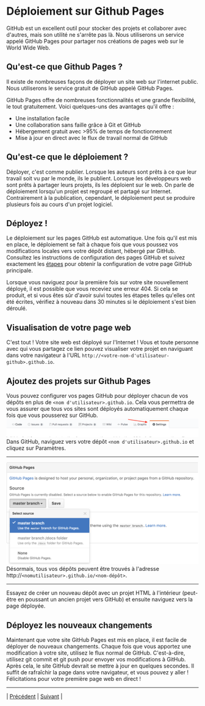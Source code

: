 # Déploiement sur Github Pages

GitHub est un excellent outil pour stocker des projets et collaborer avec d'autres, mais son utilité ne s'arrête pas là. Nous utiliserons un service appelé GitHub Pages pour partager nos créations de pages web sur le World Wide Web.

## Qu'est-ce que Github Pages ?

Il existe de nombreuses façons de déployer un site web sur l'internet public. Nous utiliserons le service gratuit de GitHub appelé GitHub Pages.

GitHub Pages offre de nombreuses fonctionnalités et une grande flexibilité, le tout gratuitement. Voici quelques-uns des avantages qu'il offre :
- Une installation facile
- Une collaboration sans faille grâce à Git et GitHub
- Hébergement gratuit avec >95% de temps de fonctionnement
- Mise à jour en direct avec le flux de travail normal de GitHub

## Qu'est-ce que le déploiement ?

Déployer, c'est comme publier.
Lorsque les auteurs sont prêts à ce que leur travail soit vu par le monde, ils le publient. Lorsque les développeurs web sont prêts à partager leurs projets, ils les déploient sur le web.
On parle de déploiement lorsqu'un projet est regroupé et partagé sur Internet. 
Contrairement à la publication, cependant, le déploiement peut se produire plusieurs fois au cours d'un projet logiciel.

## Déployez !

Le déploiement sur les pages GitHub est automatique. Une fois qu'il est mis en place, le déploiement se fait à chaque fois que vous poussez vos modifications locales vers votre dépôt distant, hébergé par GitHub. 
Consultez les instructions de configuration des pages GitHub et suivez exactement les [étapes](https://pages.github.com) pour obtenir la configuration de votre page GitHub principale.

Lorsque vous naviguez pour la première fois sur votre site nouvellement déployé, il est possible que vous receviez une erreur 404. Si cela se produit, et si vous êtes sûr d'avoir suivi toutes les étapes telles qu'elles ont été écrites, vérifiez à nouveau dans 30 minutes si le déploiement s'est bien déroulé.

## Visualisation de votre page web

C'est tout ! Votre site web est déployé sur l'Internet ! Vous et toute personne avec qui vous partagez ce lien pouvez visualiser votre projet en naviguant dans votre navigateur à l'URL `http://<votre-nom-d'utilisateur-github>.github.io`.

## Ajoutez des projets sur Github Pages

Vous pouvez configurer vos pages GitHub pour déployer chacun de vos dépôts en plus de `<nom d'utilisateur>.github.io`. Cela vous permettra de vous assurer que tous vos sites sont déployés automatiquement chaque fois que vous pousserez sur GitHub.  
![fig26](../medias/Fig26.png)
Dans GitHub, naviguez vers votre dépôt `<nom d'utilisateur>.github.io` et cliquez sur Paramètres.  
___
![fig27](../medias/Fig27.png)
Désormais, tous vos dépôts peuvent être trouvés à l'adresse http://`<nomutilisateur>.github.io/<nom-dépôt>`.  
___
Essayez de créer un nouveau dépôt avec un projet HTML à l'intérieur (peut-être en poussant un ancien projet vers GitHub) et ensuite naviguez vers la page déployée.

## Déployez les nouveaux changements
Maintenant que votre site GitHub Pages est mis en place, il est facile de déployer de nouveaux changements. Chaque fois que vous apportez une modification à votre site, utilisez le flux normal de GitHub. C'est-à-dire, utilisez git commit et git push pour envoyer vos modifications à GitHub. Après cela, le site GitHub devrait se mettre à jour en quelques secondes. Il suffit de rafraîchir la page dans votre navigateur, et vous pouvez y aller !
Félicitations pour votre première page web en direct !

___
| [Précédent](./1-mise-en-place-git.md)       | [Suivant](./3-projet-final.md)    |
